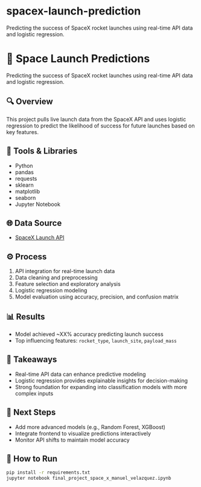 # spacex-launch-prediction
Predicting the success of SpaceX rocket launches using real-time API data and logistic regression.
# 🚀 Space Launch Predictions

Predicting the success of SpaceX rocket launches using real-time API data and logistic regression.

## 🔍 Overview
This project pulls live launch data from the SpaceX API and uses logistic regression to predict the likelihood of success for future launches based on key features.

## 🧰 Tools & Libraries
- Python
- pandas
- requests
- sklearn
- matplotlib
- seaborn
- Jupyter Notebook

## 🌐 Data Source
- [SpaceX Launch API](https://github.com/r-spacex/SpaceX-API)

## ⚙️ Process
1. API integration for real-time launch data
2. Data cleaning and preprocessing
3. Feature selection and exploratory analysis
4. Logistic regression modeling
5. Model evaluation using accuracy, precision, and confusion matrix

## 📊 Results
- Model achieved ~XX% accuracy predicting launch success
- Top influencing features: `rocket_type`, `launch_site`, `payload_mass`

## 🧠 Takeaways
- Real-time API data can enhance predictive modeling
- Logistic regression provides explainable insights for decision-making
- Strong foundation for expanding into classification models with more complex inputs

## 🧪 Next Steps
- Add more advanced models (e.g., Random Forest, XGBoost)
- Integrate frontend to visualize predictions interactively
- Monitor API shifts to maintain model accuracy

## 📁 How to Run
```bash
pip install -r requirements.txt
jupyter notebook final_project_space_x_manuel_velazquez.ipynb
